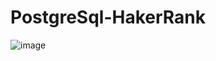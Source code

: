 # PostgreSql-HakerRank
 
![image](https://github.com/Utkarshanand4121/PostgreSql-Query/assets/129711901/de211a1c-00f3-4be1-be85-8c6ea597af9c)
